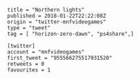 ```
title = "Northern lights"
published = 2018-01-22T22:22:08Z
origin = "twitter-mnfvideogames"
type = "tweet"
tag = [ "horizon-zero-dawn", "ps4share",]

[twitter]
account = "mnfvideogames"
first_tweet = "955566275517931520"
retweets = 0
favourites = 1
```

<p class='image'><img src='https://mnf.m17s.net/2018/01/22/DULadcnWAAIbuXm.jpg' alt=''></p>

